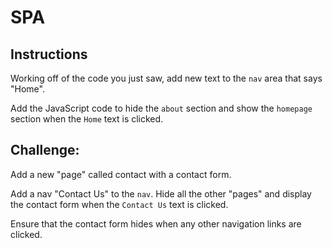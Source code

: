 # SPA

## Instructions

Working off of the code you just saw, add new text to the `nav` area that says "Home". 

Add the JavaScript code to hide the `about` section and show the `homepage` section when the `Home` text is clicked. 

## Challenge:

Add a new "page" called contact with a contact form. 

Add a nav "Contact Us" to the `nav`. Hide all the other "pages" and display the contact form when the `Contact Us` text is clicked. 

Ensure that the contact form hides when any other navigation links are clicked.
